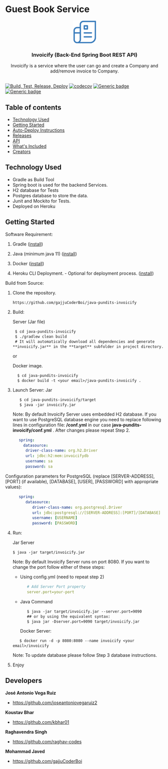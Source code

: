 # Guest Book Service

<p align="center">
  <a href="#">
    <img src="./img/img.png" alt="playlist logo" width="73" height="73">
  </a>
</p>

<h3 align="center">Invoicify (Back-End Spring Boot REST API)</h3>

<p align="center">
  Invoicify is a service where the user can go and create a Company and add/remove invoice to Company.
  <br>

  <br>
</p>

[![Build, Test, Release, Deploy](https://github.com/gajjuCoderBoi/java-pundits-invoicify/actions/workflows/cicd.yml/badge.svg)](https://github.com/gajjuCoderBoi/java-pundits-invoicify/actions/workflows/cicd.yml)  [![codecov](https://codecov.io/gh/gajjuCoderBoi/java-pundits-invoicify/branch/develop/graph/badge.svg?token=N8P18UJIME)](https://codecov.io/gh/gajjuCoderBoi/java-pundits-invoicify)  [![Generic badge](https://img.shields.io/badge/java->=11-blue.svg)](https://shields.io/) [![Generic badge](https://img.shields.io/badge/springboot_version-2.4.5-blue.svg)](https://shields.io/)

## Table of contents

- [Technology Used](#technology-used)
- [Getting Started](#getting-started)
- [Auto-Deploy Instructions](#auto-deploy-instructions)
- [Releases](#releases)
- [API](#api)
- [What's Included](#whats-included)
- [Creators](#developers)

## Technology Used

- Gradle as Build Tool
- Spring boot is used for the backend Services.
- H2 database for Tests
- Postgres database to store the data.
- Junit and Mockito for Tests.
- Deployed on Heroku

## Getting Started

Software Requirement:

1. Gradle ([install](https://gradle.org/install/))

2. Java (minimum java 11) ([install](https://www.oracle.com/java/technologies/javase-downloads.html))

3. Docker ([install](https://docs.docker.com/get-docker/))

4. Heroku CLI Deployment. - Optional for deployment process. ([install](https://devcenter.heroku.com/articles/heroku-cli))
   
Build from Source:

1. Clone the repository.
     ```
     https://github.com/gajjuCoderBoi/java-pundits-invoicify
     ```

2. Build: 
   
   Server (Jar file)

      ```shell
       $ cd java-pundits-invoicify
       $ ./gradlew clean build
       # It will automatically download all dependencies and generate **invoicify.jar** in the **target** subfolder in project directory.
      ```
   or

   Docker image.
   
   ```shell
     $ cd java-pundits-invoicify
     $ docker build -t <your email>/java-pundits-invoicify .
   ```

3. Launch Server: Jar

   ```shell
      $ cd java-pundits-invoicify/target
      $ java -jar invoicify.jar
   ```

   Note: By default Invoicify Server uses embedded H2 database. If you want to use PostgreSQL database engine you need to replace following lines in configuration file: **<project-dir>/conf.yml** in our case **java-pundits-invoicify/conf.yml** .
   After changes please repeat Step 2.
   
   
```yaml
      spring:
        datasource:
         driver-class-name: org.h2.Driver
         url: jdbc:h2:mem:invoicifydb
         username: sa
         password: sa
   ```

   Configuration parameters for PostgreSQL (replace [SERVER-ADDRESS], [PORT] (if available), [DATABASE], [USER], [PASSWORD] with appropriate values):

```yaml
      spring:
         datasource:
            driver-class-name: org.postgresql.Driver
            url: jdbc:postgresql://[SERVER-ADDRESS]:[PORT]/[DATABASE]
            username: [USERNAME]
            password: [PASSWORD]
```

4. Run: 
      
      Jar Server

   ```shell
   $ java -jar target/invoicify.jar
   ```
   Note: By default Invoicify Server runs on port 8080. If you want to change the port follow either of these steps:
      
   * Using config.yml (need to repeat step 2)

     ```yaml
        # Add Server Port property
        server.port=your-port                        
     ```
   * Java Command
      
      ```shell
         $ java -jar target/invoicify.jar --server.port=9090
         ## or by using the equivalent syntax:
         $ java jar -Dserver.port=9090 target/invoicify.jar
      ```

      Docker Server:      

   ```shell
      $ docker run -d -p 8080:8080 --name invoicify <your email>/invoicify
   ```
   Note: To update database please follow Step 3 database instructions. 

5. Enjoy



## Developers

**José Antonio Vega Ruiz**

- <https://github.com/joseantoniovegaruiz2>

**Koustav Bhar**

- <https://github.com/kbhar01>

**Raghavendra Singh**

- <https://github.com/raghav-codes>

**Mohammad Javed**

- <https://github.com/gajjuCoderBoi>